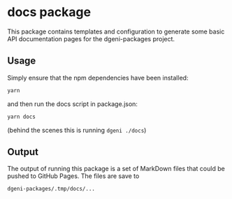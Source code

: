 # docs package

This package contains templates and configuration to generate some basic API
documentation pages for the dgeni-packages project.

## Usage

Simply ensure that the npm dependencies have been installed:

```bash
yarn
```

and then run the docs script in package.json:

```bash
yarn docs
```

(behind the scenes this is running `dgeni ./docs`)

## Output

The output of running this package is a set of MarkDown files that
could be pushed to GitHub Pages. The files are save to

```
dgeni-packages/.tmp/docs/...
```